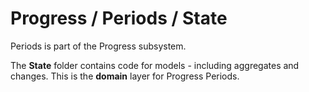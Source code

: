 # Progress / Periods / State

Periods is part of the Progress subsystem.
  
The **State** folder contains code for models - including aggregates and changes. This is the **domain** layer for Progress Periods.
